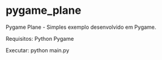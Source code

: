 pygame_plane
============

Pygame Plane - Simples exemplo desenvolvido em Pygame.

Requisitos:
    Python
    Pygame

Executar:
    python main.py

